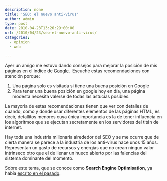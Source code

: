 ```yaml
---
description: none
title: 'SEO: el nuevo anti-virus'
author: admin
type: post
date: 2010-04-23T13:26:29+00:00
url: /2010/04/23/seo-el-nuevo-anti-virus/
categories:
  - opinion
  - web

---
```

Ayer un amigo me estuvo dando consejos para mejorar la posición de mis páginas en el indice de [Google][1].  Escuché estas recomendaciones con atención porque:

  1. Una página solo es visitada si tiene una buena posición en Google
  2. Para tener una buena posición en google hoy en día, una página modesta necesita valerse de todas las astucias posibles.

La mayoria de estas recomendaciones tienen que ver con detalles de cuando, como y donde usar diferentes elementos de las páginas HTML, es decir, detallitos menores cuya única importancia es la de tener influencia en los algoritmos que se ejecutan secretamente en los servidores del titán de internet.

Hay toda una industria millonaria alrededor del SEO y se me ocurre que de cierta manera se parece a la industria de los anti-virus hace unos 15 años. Representan un gasto de recursos y energias que no crean ningun valor intrinseco otro que el de llenar un hueco abierto por las falencias del sistema dominante del momento.

Sobre este tema, que se conoce como **Search Engine Optimisation**, ya había [escrito en el pasado][2].

 [1]: http://www.google.com
 [2]: http://www.crazyrobot.net/2010-January.html#12-18:49
